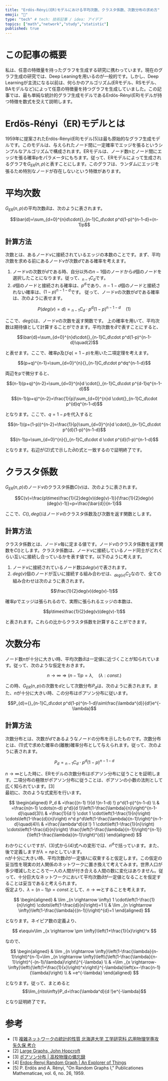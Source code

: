 ```yaml
---
title: "Erdös-Rényi(ER)モデルにおける平均次数、クラスタ係数、次数分布の求め方"
emoji: "📌"
type: "tech" # tech: 技術記事 / idea: アイデア
topics: ["math","network","study","statistic"]
published: true
---
```


# この記事の概要

私は、任意の特徴量を持ったグラフを生成する研究に携わっています。現在のグラフ生成の研究では、Deep Leaningを用いるのが一般的です。しかし、Deep Learningが主流になる以前は、何らかのアルゴリズム(ERモデル、RSモデル、BAモデルなど)によって任意の特徴量を持つグラフを生成していました。この記事では、最も単純な統計的グラフ生成モデルであるErdös-Rényi(ER)モデルが持つ特徴を数式を交えて説明します。
# Erdös-Rényi（ER)モデルとは
1959年に提案されたErdös-Rényi(ER)モデル[5]は最も原始的なグラフ生成モデルです。このモデルは、与えられたノード間に一定確率でエッジを張るというシンプルなアルゴリズムで構成されます。ERモデルは、ノード数nとノード間にエッジを張る確率pをパラメータにもちます。従って、ERモデルによって生成されるグラフを$G_{ER}(n,p)$と表すことにします。このグラフは、ランダムにエッジを張るため特別なノードが存在しないという特徴があります。

# 平均次数
$G_{ER}(n,p)$の平均次数$\bar{d}$は、次のように表されます。

$$\bar{d}=\sum_{d=0}^{n}d\cdot{}_{n-1}C_d\cdot p^d(1-p)^{n-1-d}=(n-1)p$$

## 計算方法
次数とは、あるノード$v$に接続されているエッジの本数のことです。まず、平均次数を求める前にあるノード$v$が次数$d$である確率を考えます。
1. ノード$v$の次数が$d$である時、自分以外の$n-1$個のノードから$d$個のノードを選択したことになります。従って、${}_{n-1}C_d$です。
2. $d$個のノードと接続される確率は、$p^d$であり、$n-1-d$個のノードと接続されない確率は、$(1-p)^{n-1-d}$です。
   従って、ノード$v$の次数が$d$である確率は、次のように表せます。

$$P(deg(v)=d)={}_{n-1}C_d\cdot p^d(1-p)^{n-1-d}\quad(1)$$

ここで、$deg()$は、ノード$v$の次数を返す関数です。
上の確率を用いて、平均次数は期待値として計算することができます。平均次数を$\bar{d}$で表すことにすると、

$$\bar{d}=\sum_{d=0}^{n}d\cdot{}_{n-1}C_d\cdot p^d(1-p)^{n-1-d}\quad(2)$$

と表せます。ここで、確率$p$及び$q(=1-p)$を用いた二項定理を考えます。

$$(p+q)^{n-1}=\sum_{d=0}^{n}{}_{n-1}C_d\cdot p^dq^{n-1-d}$$

両辺をpで微分すると、

$$(n-1)(p+q)^{n-2}=\sum_{d=0}^{n}d \cdot{}_{n-1}C_d\cdot  p^{d-1}q^{n-1-d}$$

$$(n-1)(p+q)^{n-2}=\frac{1}{p}\sum_{d=0}^{n}d \cdot{}_{n-1}C_d\cdot p^{d}q^{n-1-d}$$

となります。ここで、$q=1-p$を代入すると

$$(n-1)(p+(1-p))^{n-2}=\frac{1}{p}\sum_{d=0}^{n}d \cdot{}_{n-1}C_d\cdot p^{d}(1-p)^{n-1-d}$$

$$(n-1)p=\sum_{d=0}^{n}{}_{n-1}C_d\cdot d \cdot p^{d}(1-p)^{n-1-d}$$

となります。右辺が(2)式で示した$\bar{d}$の式と一致するので証明終了です。

# クラスタ係数
$G_{ER}(n,p)$のノード$v$のクラスタ係数$C(v)$は、次のように表されます。

$$C(v)=\frac{p\times\frac{1}{2}deg(v)(deg(v)-1)}{\frac{1}{2}deg(v)(deg(v)-1)}=p=\frac{\bar{d}}{n-1}$$

ここで、$C(),deg()$はノード$v$のクラスタ係数及び次数を返す関数とします。

## 計算方法
クラスタ係数とは、ノード$v$毎に定まる値です。ノード$v$のクラスタ係数を返す関数を$C()$とします。クラスタ係数は、ノード$v$に接続しているノード同士がどれくらい互いに接続し合っているかを表す値です。以下のように考えます。
1. ノード$v$に接続されているノード数は$deg(v)$で表されます。
2. $deg(v)$個のノードが互いに接続する組み合わせは、${}_{deg(v)}C_2$なので、全ての組み合わせは次のように表されます。

$$\frac{1}{2}deg(v)(deg(v)-1)$$

確率$p$でエッジは張られるので、実際に張られるエッジの本数は、

$$p\times\frac{1}{2}deg(v)(deg(v)-1)$$

と表されます。これらの比からクラスタ係数を計算することができます。

# 次数分布
ノード数$n$が十分に大きい時、平均次数$\bar{d}$は一定値に近づくことが知られています。従って、次のような仮定をおきます。

$$n\to\infty\Rightarrow(n-1)p=\lambda,\quad(\lambda:const.)$$

この時、$G_{ER}(n,p)$の次数を$d$として次数分布$P_{d}$は、次のように表されます。また、$n$が十分に大きい時、この分布はポアソン分布に従います。

$$P_{d}={}_{n-1}C_d\cdot p^d(1-p)^{n-1-d}\sim\frac{\lambda^{d}}{d!}e^{-\lambda}$$

## 計算方法
次数分布とは、次数が$d$であるようなノードの分布を示したものです。次数分布とは、(1)式で求めた確率の(離散)確率分布として与えられます。従って、次のように表されます。

$$P_{d}={}_{n-1}C_d\cdot p^d(1-p)^{n-1-d}$$

$n\to\infty$とした時に、ERモデルの次数分布はポアソン分布に従うことを証明します。二項分布の極限がポアソン分布に従うことは、ポアソンの小数の法則として広く知られています。[3]  
最初に、次のような式変形を行います。

$$
\begin{aligned}
P_d & =\frac{(n-1) !}{d !(n-1-d) !} p^d(1-p)^{n-1-d} \\
& =\frac{n(n-1) \cdots(n-d) p^d}{d !}\left(1-\frac{\lambda}{n}\right)^{n-1-d}\quad(3)\\
& =\frac{1}{d !} \cdot 1 \cdot\left(1-\frac{1}{n}\right) \cdots\left(1-\frac{d}{n}\right) n^d p^d\left(1-\frac{\lambda}{n-1}\right)^{n-1-d}\quad(4)\\
& =\frac{\lambda^d}{d !} 1 \cdot\left(1-\frac{1}{n}\right) \cdots\left(1-\frac{d}{n}\right) \frac{\left(1-\frac{\lambda}{n-1}\right)^{n-1}}{\left(1-\frac{\lambda}{n-1}\right)^{d}}
\end{aligned}
$$

わかりにくいですが、(3)式から(4)式への変形では、$n^d$で括っています。また、後で定義しますが$\lambda=np$としています。  
nが十分に大きい時、平均次数$\bar{d}$が一定値$\lambda$に収束すると仮定します。この仮定の妥当性を現実の対人関係のネットワークに置き換えて考えてみます。世界人口が多少増減したところで一人の人間が付き合える人間の数に変化はありません。従って、十分巨大なネットワークにおいて平均次数$\bar{d}$が一定値となることを仮定することは妥当であると考えられます。  
仮定より、$\lambda=(n-1)p=const.$として、$n\to\infty$とすることを考えます。

$$
\begin{aligned}
& \lim _{n \rightarrow \infty} 1 \cdot\left(1-\frac{1}{n}\right) \cdots\left(1-\frac{d}{n}\right)=1 \\
& \lim _{n \rightarrow \infty}\left(1-\frac{\lambda}{(n-1)}\right)^{d}=1
\end{aligned}
$$

となります。ネイピア数の定義より、

$$
e\equiv\lim _{x \rightarrow \pm \infty}\left(1+\frac{1}{x}\right)^x
$$

なので、

$$
\begin{aligned}
& \lim _{n \rightarrow \infty}\left(1-\frac{\lambda}{n-1}\right)^{n-1}=\lim _{n \rightarrow \infty}\left\{\left(1-\frac{\lambda}{n-1}\right)^{-(n-1)/\lambda}\right\}^{-\lambda} \\
& =\lim _{x \rightarrow-\infty}\left\{\left(1+\frac{1}{x}\right)^x\right\}^{-\lambda}\left(x=-\frac{n-1}{\lambda}\right) \\
& =e^{-\lambda}
\end{aligned}
$$

となります。従って、まとめると
$$\lim_{n\to\infty}P_d=\frac{\lambda^d}{d !}e^{-\lambda}$$

となり証明終了です。

# 参考
- [1] [複雑ネットワークの統計的性質 北海道大学 工学研究科 応用物理学専攻
矢久保 考介](https://www.topo.hokudai.ac.jp/education/SpecialLecture/090501.pdf)
- [2] [Large Graphs, John Hopcroft](http://www.cs.cornell.edu/courses/cs485/2006sp/lecture%20notes/lecture1.pdf)
- [3] [ポアソン分布 | 高校物理の備忘録](https://physnotes.jp/stat/poisson_d/)
- [4] [Erdos-Renyi Random Graph | An Explorer of Things](https://chih-ling-hsu.github.io/2020/05/15/Gnp#phase-transition-for-the-largest-connected-component)
- [5] P. Erdös and A. Rényi, "On Random Graphs I," Publicationes Mathematicae, vol. 6, no. 26, 1959.